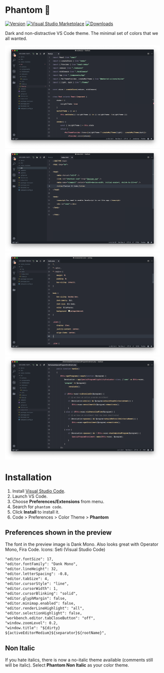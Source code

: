 
# Phantom 🏴

[![Version](https://vsmarketplacebadge.apphb.com/version/tourervit.phantom.svg)](https://marketplace.visualstudio.com/items?itemName=tourervit.phantom)
[![Visual Studio Marketplace](https://vsmarketplacebadge.apphb.com/installs-short/tourervit.phantom.svg?style=flat-square)](https://marketplace.visualstudio.com/items?itemName=tourervit.phantom)
[![Downloads](https://img.shields.io/vscode-marketplace/r/tourervit.phantom.svg)](https://marketplace.visualstudio.com/items?itemName=tourervit.phantom)


Dark and non-distractive VS Code theme. The minimal set of colors that we all wanted.

<div align="center">
	<img src="https://raw.githubusercontent.com/tourervit/phantom-vscode-theme/master/screenshots/react.png" alt="React"/>
	<img src="https://raw.githubusercontent.com/tourervit/phantom-vscode-theme/master/screenshots/html.png" alt="HTML"/>
	<img src="https://raw.githubusercontent.com/tourervit/phantom-vscode-theme/master/screenshots/css.png" alt="CSS"/>
	<img src="https://raw.githubusercontent.com/tourervit/phantom-vscode-theme/master/screenshots/php.png" alt="PHP"/>
</div>

# Installation

1.  Install [Visual Studio Code](https://code.visualstudio.com/).
2.  Launch VS Code.
3.  Choose **Preferences/Extensions** from menu.
4.  Search for `phantom code`.
5.  Click **Install** to install it.
6.  Code > Preferences > Color Theme > **Phantom**

## Preferences shown in the preview

The font in the preview image is Dank Mono. Also looks great with Operator Mono, Fira Code.
Icons: Seti (Visual Studio Code)

```
"editor.fontSize": 17,
"editor.fontFamily": "Dank Mono",
"editor.lineHeight": 32,
"editor.letterSpacing": -0.8,
"editor.tabSize": 4,
"editor.cursorStyle": "line",
"editor.cursorWidth": 1,
"editor.cursorBlinking": "solid",
"editor.glyphMargin": false,
"editor.minimap.enabled": false,
"editor.renderLineHighlight": "all",
"editor.selectionHighlight": false,
"workbench.editor.tabCloseButton": "off",
"window.zoomLevel": 0.2,
"window.title": "${dirty} ${activeEditorMedium}${separator}${rootName}",
```

## Non Italic

If you hate italics, there is now a no-italic theme available (comments still will be italic). Select **Phantom Non Italic** as your color theme.
